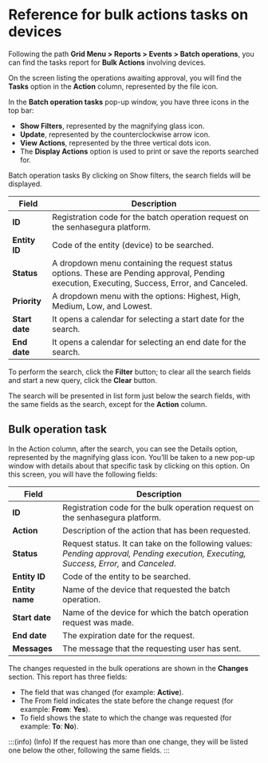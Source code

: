 # Reference for bulk actions tasks on devices

Following the path **Grid Menu > Reports > Events > Batch operations**, you can find the tasks report for **Bulk Actions** involving devices.

On the screen listing the operations awaiting approval, you will find the **Tasks** option in the **Action** column, represented by the file icon.

In the **Batch operation tasks** pop-up window, you have three icons in the top bar:

- **Show Filters**, represented by the magnifying glass icon.
- **Update**, represented by the counterclockwise arrow icon.
- **View Actions**, represented by the three vertical dots icon.
- The **Display Actions** option is used to print or save the reports searched for.

Batch operation tasks
By clicking on Show filters, the search fields will be displayed.

| Field       | Description                                                                                                                      |
|-------------|----------------------------------------------------------------------------------------------------------------------------------|
| **ID**          | Registration code for the batch operation request on the senhasegura platform.                                                 |
| **Entity ID**   | Code of the entity (device) to be searched.                                                                                     |
| **Status**      | A dropdown menu containing the request status options. These are Pending approval, Pending execution, Executing, Success, Error, and Canceled. |
| **Priority**    | A dropdown menu with the options: Highest, High, Medium, Low, and Lowest.                                                      |
| **Start date**  | It opens a calendar for selecting a start date for the search.                                                                  |
| **End date**    | It opens a calendar for selecting an end date for the search.                                                                    |

To perform the search, click the **Filter** button; to clear all the search fields and start a new query, click the **Clear** button.

The search will be presented in list form just below the search fields, with the same fields as the search, except for the **Action** column.

## Bulk operation task
In the Action column, after the search, you can see the Details option, represented by the magnifying glass icon. You’lll be taken to a new pop-up window with details about that specific task by clicking on this option. On this screen, you will have the following fields:

| Field       | Description                                                                                                                      |
|-------------|----------------------------------------------------------------------------------------------------------------------------------|
| **ID**          | Registration code for the bulk operation request on the senhasegura platform.                                                  |
| **Action**      | Description of the action that has been requested.                                                                               |
| **Status**      | Request status. It can take on the following values: *Pending approval, Pending execution, Executing, Success, Error,* and *Canceled*. |
| **Entity ID**   | Code of the entity to be searched.                                                                                               |
| **Entity name** | Name of the device that requested the batch operation.                                                                           |
| **Start date**  | Name of the device for which the batch operation request was made.                                                               |
| **End date**    | The expiration date for the request.                                                                                             |
| **Messages**    | The message that the requesting user has sent.                                                                                  |


The changes requested in the bulk operations are shown in the **Changes** section. This report has three fields:

- The field that was changed (for example: **Active**).
- The From field indicates the state before the change request (for example: **From**: **Yes**).
- To field shows the state to which the change was requested (for example: **To**: **No**).

:::(info) (Info)
If the request has more than one change, they will be listed one below the other, following the same fields.
:::
